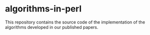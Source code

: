# algorithms-in-perl
This repository contains the source code of the implementation of the algorithms developed in our published papers.
